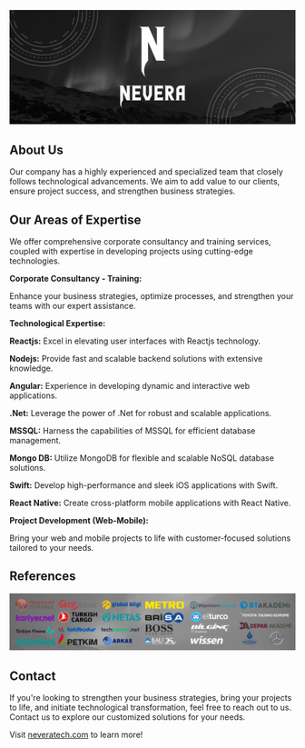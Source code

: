 ![Neveratech](https://github.com/neveratech/.github/blob/main/images/Neveratech%20banner.png) 

## About Us

Our company has a highly experienced and specialized team that closely follows technological advancements. We aim to add value to our clients, ensure project success, and strengthen business strategies.

## Our Areas of Expertise

We offer comprehensive corporate consultancy and training services, coupled with expertise in developing projects using cutting-edge technologies.

**Corporate Consultancy - Training:**

Enhance your business strategies, optimize processes, and strengthen your teams with our expert assistance.

**Technological Expertise:**

**Reactjs:** Excel in elevating user interfaces with Reactjs technology.

**Nodejs:** Provide fast and scalable backend solutions with extensive knowledge.

**Angular:** Experience in developing dynamic and interactive web applications.

**.Net:** Leverage the power of .Net for robust and scalable applications.

**MSSQL:** Harness the capabilities of MSSQL for efficient database management.

**Mongo DB:** Utilize MongoDB for flexible and scalable NoSQL database solutions.

**Swift:** Develop high-performance and sleek iOS applications with Swift.

**React Native:** Create cross-platform mobile applications with React Native.


**Project Development (Web-Mobile):** 

Bring your web and mobile projects to life with customer-focused solutions tailored to your needs.

## References

![Referances](https://github.com/neveratech/.github/blob/main/images/Referances.png)

## Contact

If you're looking to strengthen your business strategies, bring your projects to life, and initiate technological transformation, feel free to reach out to us. Contact us to explore our customized solutions for your needs.

Visit [neveratech.com](https://neveratech.com) to learn more!
